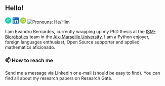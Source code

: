 ## Hello!

<p>
<a href="https://www.researchgate.net/profile/Evandro-Bernardes-2"><img height="20" src="./icons/researchgate.svg" alt=""/></a>
<a href="https://www.linkedin.com/in/evandro-bernardes/"><img height="20" src="./icons/linkedin.svg" alt=""/></a>
<a href="https://orcid.org/0000-0001-7239-0878"><img height="20" src="./icons/orcid.svg" alt=""/></a>
<img src="https://img.shields.io/badge/Pronouns-He%2FHim-blue" height="20" alt="Pronouns: He/Him"/>
</p>

I am Evandro Bernardes, currently wrapping up my PhD thesis at the [ISM-Biorobotics](https://ism.univ-amu.fr/en/biorob) team in the [Aix-Marseille University](https://www.univ-amu.fr/). I am a Python enjoyer, foreign languages enthusiast, Open Source supporter and applied mathematics aficionado.

### 📫 How to reach me
Send me a message via LinkedIn or e-mail (should be easy to find). You can find all about my research papers on Research Gate.
